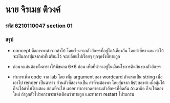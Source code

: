 # นาย จิรเมธ ติวงค์
### รหัส 6210110047 section 01

### สรุป
- concept คือการหาคำจากคำใบ้ โดยเรียงจากตัวอักษรที่อยู่ใกล้เคียงกัน โดยคำที่หา และ คำใบ้จะเป็นการสุ่มจากคำที่เตรียมไว้ จะเปลี่ยนไปเรื่อยๆ ทุกๆครั้งที่ทายถูก

- ก่อนจะเล่นต้องตั้งตารางให้มีขนาด 6*6 ก่อน เพื่อที่คำจะอยู่ในเงื่อนไขการติดกันของตัวอักษร

- ทำการเพิ่ม code จาก lab โดย เพิ่ม argument ของ wordcard ตัวแรกเป็น string เพื่อเอาไป render เป็นตาราง ส่วนตัวที่สองจะเป็น คำที่จะต้องหา โดยสุ่มจาก list ของคำ เมื่อสุ่มได้ ก็จะได้คำใบ้ไปแสดง ก่อนที่จะให้ user ทำการกดคำตามตัวอักษรที่ติดกัน ถ้าเดาผิด ก็จะให้ลองใหม่ ถ้าถูกตัวโปรอกรมจะแจ้งเตือนว่าทายถูก และทำการ restart โปรแกรม
